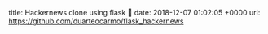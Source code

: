 title:  Hackernews clone using flask 🐍
date:   2018-12-07 01:02:05 +0000
url: https://github.com/duarteocarmo/flask_hackernews
